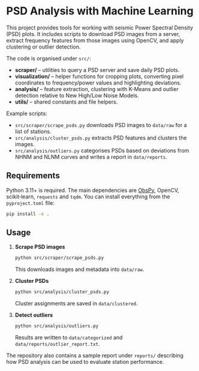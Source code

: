 # PSD Analysis with Machine Learning

This project provides tools for working with seismic Power Spectral Density (PSD) plots.
It includes scripts to download PSD images from a server, extract frequency features
from those images using OpenCV, and apply clustering or outlier detection.

The code is organised under `src/`:

- **scraper/** – utilities to query a PSD server and save daily PSD plots.
- **visualization/** – helper functions for cropping plots, converting pixel
  coordinates to frequency/power values and highlighting deviations.
- **analysis/** – feature extraction, clustering with K-Means and outlier
  detection relative to New High/Low Noise Models.
- **utils/** – shared constants and file helpers.

Example scripts:

- `src/scraper/scrape_psds.py` downloads PSD images to `data/raw` for a list of
  stations.
- `src/analysis/cluster_psds.py` extracts PSD features and clusters the images.
- `src/analysis/outliers.py` categorises PSDs based on deviations from NHNM and
  NLNM curves and writes a report in `data/reports`.

## Requirements

Python 3.11+ is required. The main dependencies are
[ObsPy](https://docs.obspy.org/), OpenCV, scikit‑learn, `requests` and `tqdm`.
You can install everything from the `pyproject.toml` file:

```bash
pip install -e .
```

## Usage

1. **Scrape PSD images**
   ```bash
   python src/scraper/scrape_psds.py
   ```
   This downloads images and metadata into `data/raw`.

2. **Cluster PSDs**
   ```bash
   python src/analysis/cluster_psds.py
   ```
   Cluster assignments are saved in `data/clustered`.

3. **Detect outliers**
   ```bash
   python src/analysis/outliers.py
   ```
   Results are written to `data/categorized` and `data/reports/outlier_report.txt`.

The repository also contains a sample report under `reports/` describing how PSD
analysis can be used to evaluate station performance.

